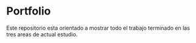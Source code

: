 # Portfolio

Este repositorio esta orientado a mostrar todo el trabajo terminado en las tres areas de actual estudio.
